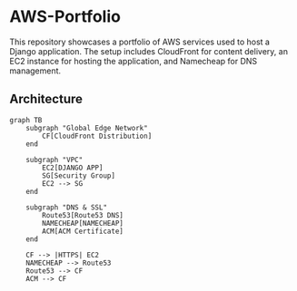 # AWS-Portfolio

This repository showcases a portfolio of AWS services used to host a Django application. The setup includes CloudFront for content delivery, an EC2 instance for hosting the application, and Namecheap for DNS management.

## Architecture

```mermaid
graph TB
    subgraph "Global Edge Network"
        CF[CloudFront Distribution]
    end

    subgraph "VPC"
        EC2[DJANGO APP]
        SG[Security Group]
        EC2 --> SG
    end

    subgraph "DNS & SSL"
        Route53[Route53 DNS]
        NAMECHEAP[NAMECHEAP]
        ACM[ACM Certificate]
    end

    CF --> |HTTPS| EC2
    NAMECHEAP --> Route53
    Route53 --> CF
    ACM --> CF




